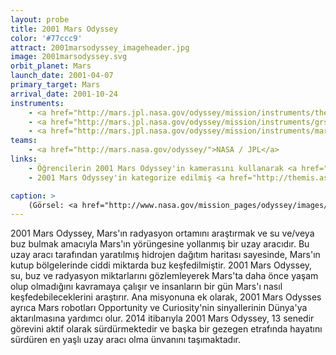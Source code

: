 ```yaml
---
layout: probe
title: 2001 Mars Odyssey
color: '#77ccc9'
attract: 2001marsodyssey_imageheader.jpg
image: 2001marsodyssey.svg
orbit_planet: Mars
launch_date: 2001-04-07
primary_target: Mars
arrival_date: 2001-10-24
instruments:
    - <a href="http://mars.jpl.nasa.gov/odyssey/mission/instruments/themis/">kamera</a>
    - <a href="http://mars.jpl.nasa.gov/odyssey/mission/instruments/grs/">gama ışını spektrometresi</a>
    - <a href="http://mars.jpl.nasa.gov/odyssey/mission/instruments/marie/">radyasyon spektrometresi</a>
teams:
    - <a href="http://mars.nasa.gov/odyssey/">NASA / JPL</a>
links:
    - Öğrencilerin 2001 Mars Odyssey'in kamerasını kullanarak <a href="http://mars.nasa.gov/msip/">Mars'ın fotoğrafını çekebilecekleri</a> bir program
    - 2001 Mars Odyssey'in kategorize edilmiş <a href="http://themis.asu.edu/topic">fotoğrafları</a>

caption: >
    (Görsel: <a href="http://www.nasa.gov/mission_pages/odyssey/images/pia13654b.html">2001 Mars Odyssey 2001 Mars Odyssey tarafından çekilmiş Mars'taki kum tepeleri</a>, NASA/JPL-Caltech/ASU)
---
```

2001 Mars Odyssey, Mars'ın radyasyon ortamını araştırmak ve su ve/veya buz bulmak amacıyla Mars'ın yörüngesine yollanmış bir uzay aracıdır. Bu uzay aracı tarafından yaratılmış hidrojen dağıtım haritası sayesinde, Mars'ın kutup bölgelerinde ciddi miktarda buz keşfedilmiştir. 2001 Mars Odyssey, su, buz ve radyasyon miktarlarını gözlemleyerek Mars'ta daha önce yaşam olup olmadığını kavramaya çalışır ve insanların bir gün Mars'ı nasıl keşfedebileceklerini araştırır. Ana misyonuna ek olarak, 2001 Mars Odysses ayrıca Mars robotları Opportunity ve Curiosity'nin sinyallerinin Dünya'ya aktarılmasına yardımcı olur. 2014 itibarıyla 2001 Mars Odyssey, 13 senedir görevini aktif olarak sürdürmektedir ve başka bir gezegen etrafında hayatını sürdüren en yaşlı uzay aracı olma ünvanını taşımaktadır.
